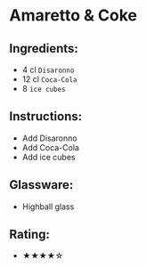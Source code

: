 # Amaretto & Coke

## Ingredients:
- 4 cl `Disaronno`
- 12 cl `Coca-Cola`
- 8 `ice cubes`

## Instructions:
- Add Disaronno
- Add Coca-Cola
- Add ice cubes

## Glassware:
- Highball glass

## Rating:
- ★★★★☆